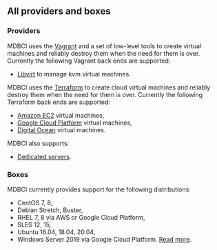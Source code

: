 ## All providers and boxes

### Providers

MDBCI uses the [Vagrant](https://www.vagrantup.com/) and a set of low-level tools to create virtual machines and reliably destroy them when the need for them is over. Currently the following Vagrant back ends are supported:

* [Libvirt](https://libvirt.org/) to manage kvm virtual machines.

MDBCI uses the [Terraform](https://www.terraform.io/) to create cloud virtual machines and reliably destroy them when the need for them is over. Currently the following Terraform back ends are supported:

* [Amazon EC2](https://aws.amazon.com) virtual machines,
* [Google Cloud Platform](https://cloud.google.com) virtual machines,
* [Digital Ocean](https://www.digitalocean.com/) virtual machines.

MDBCI also supports:

* [Dedicated servers](detailed_topics/using_dedicated_servers.md).

### Boxes

MDBCI currently provides support for the following distributions:

* CentOS 7, 8,
* Debian Stretch, Buster,
* RHEL 7, 8 via AWS or Google Cloud Platform,
* SLES 12, 15,
* Ubuntu 16.04, 18.04, 20.04,
* Windows Server 2019 via Google Cloud Platform. [Read more](detailed_topics/using_windows_machines.md).
